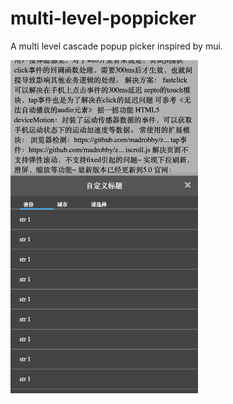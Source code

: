 # multi-level-poppicker
A multi level cascade popup picker inspired by mui.

<img src="example.png" width="300" alt="example">